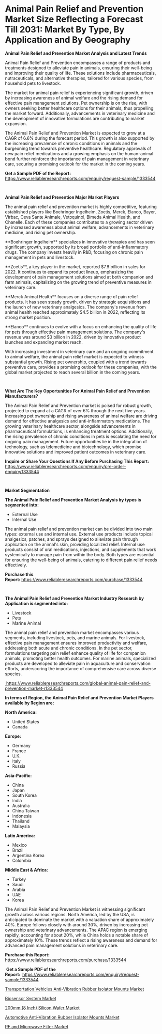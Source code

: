 <p><h1>Animal Pain Relief and Prevention Market Size Reflecting a Forecast Till 2031: Market By Type, By Application and By Geography</h1></p><p><strong>Animal Pain Relief and Prevention Market Analysis and Latest Trends</strong></p>
<p><p>Animal Pain Relief and Prevention encompasses a range of products and treatments designed to alleviate pain in animals, ensuring their well-being and improving their quality of life. These solutions include pharmaceuticals, nutraceuticals, and alternative therapies, tailored for various species, from household pets to livestock. </p><p>The market for animal pain relief is experiencing significant growth, driven by increasing awareness of animal welfare and the rising demand for effective pain management solutions. Pet ownership is on the rise, with owners seeking better healthcare options for their animals, thus propelling the market forward. Additionally, advancements in veterinary medicine and the development of innovative formulations are contributing to market expansion. </p><p>The Animal Pain Relief and Prevention Market is expected to grow at a CAGR of 6.6% during the forecast period. This growth is also supported by the increasing prevalence of chronic conditions in animals and the burgeoning trend towards preventive healthcare. Regulatory approvals of new pain relief medications and a growing emphasis on the human-animal bond further reinforce the importance of pain management in veterinary care, securing a promising outlook for the market in the coming years.</p></p>
<p><strong>Get a Sample PDF of the Report:&nbsp;</strong> <a href="https://www.reliableresearchreports.com/enquiry/request-sample/1333544?utm_campaign=32&utm_medium=2&utm_source=Github&utm_content=ia&utm_term=01102024&utm_id=animal-pain-relief-and-prevention">https://www.reliableresearchreports.com/enquiry/request-sample/1333544</a></p>
<p>&nbsp;</p>
<p><strong>Animal Pain Relief and Prevention Major Market Players</strong></p>
<p><p>The animal pain relief and prevention market is highly competitive, featuring established players like Boehringer Ingelheim, Zoetis, Merck, Elanco, Bayer, Virbac, Ceva Sante Animale, Vetoquinol, Bimeda Animal Health, and Chanelle. Each of these companies contributes to a growing sector driven by increased awareness about animal welfare, advancements in veterinary medicine, and rising pet ownership.</p><p>**Boehringer Ingelheim** specializes in innovative therapies and has seen significant growth, supported by its broad portfolio of anti-inflammatory drugs. The company invests heavily in R&D, focusing on chronic pain management in pets and livestock.</p><p>**Zoetis**, a key player in the market, reported $7.8 billion in sales for 2022. It continues to expand its product lineup, emphasizing the development of pain management solutions aimed at both companion and farm animals, capitalizing on the growing trend of preventive measures in veterinary care.</p><p>**Merck Animal Health** focuses on a diverse range of pain relief products. It has seen steady growth, driven by strategic acquisitions and the launch of new veterinary analgesics. The company's revenue from animal health reached approximately $4.5 billion in 2022, reflecting its strong market position.</p><p>**Elanco** continues to evolve with a focus on enhancing the quality of life for pets through effective pain management solutions. The company's revenue was around $3 billion in 2022, driven by innovative product launches and expanding market reach.</p><p>With increasing investment in veterinary care and an ongoing commitment to animal welfare, the animal pain relief market is expected to witness substantial growth. Rising pet ownership, coupled with a trend towards preventive care, provides a promising outlook for these companies, with the global market projected to reach several billion in the coming years.</p></p>
<p>&nbsp;</p>
<p><strong>What Are The Key Opportunities For Animal Pain Relief and Prevention Manufacturers?</strong></p>
<p><p>The Animal Pain Relief and Prevention market is poised for robust growth, projected to expand at a CAGR of over 6% through the next five years. Increasing pet ownership and rising awareness of animal welfare are driving demand for effective analgesics and anti-inflammatory medications. The growing veterinary healthcare sector, alongside advancements in pharmaceutical formulations, is enhancing treatment options. Additionally, the rising prevalence of chronic conditions in pets is escalating the need for ongoing pain management. Future opportunities lie in the integration of technology, such as telemedicine and biotechnology, which promise innovative solutions and improved patient outcomes in veterinary care.</p></p>
<p><strong>Inquire or Share Your Questions If Any Before Purchasing This Report:</strong> <a href="https://www.reliableresearchreports.com/enquiry/pre-order-enquiry/1333544?utm_campaign=32&utm_medium=2&utm_source=Github&utm_content=ia&utm_term=01102024&utm_id=animal-pain-relief-and-prevention">https://www.reliableresearchreports.com/enquiry/pre-order-enquiry/1333544</a></p>
<p>&nbsp;</p>
<p><strong>Market Segmentation</strong></p>
<p><strong>The Animal Pain Relief and Prevention Market Analysis by types is segmented into:</strong></p>
<p><ul><li>External Use</li><li>Internal Use</li></ul></p>
<p><p>The animal pain relief and prevention market can be divided into two main types: external use and internal use. External use products include topical analgesics, patches, and sprays designed to alleviate pain through application on the animal's skin, providing localized relief. Internal use products consist of oral medications, injections, and supplements that work systemically to manage pain from within the body. Both types are essential for ensuring the well-being of animals, catering to different pain relief needs effectively.</p></p>
<p><strong>Purchase this Report:&nbsp;</strong><a href="https://www.reliableresearchreports.com/purchase/1333544?utm_campaign=32&utm_medium=2&utm_source=Github&utm_content=ia&utm_term=01102024&utm_id=animal-pain-relief-and-prevention">https://www.reliableresearchreports.com/purchase/1333544</a></p>
<p>&nbsp;</p>
<p><strong>The Animal Pain Relief and Prevention Market Industry Research by Application is segmented into:</strong></p>
<p><ul><li>Livestock</li><li>Pets</li><li>Marine Animal</li></ul></p>
<p><p>The animal pain relief and prevention market encompasses various segments, including livestock, pets, and marine animals. For livestock, effective pain management ensures improved productivity and welfare, addressing both acute and chronic conditions. In the pet sector, formulations targeting pain relief enhance quality of life for companion animals, promoting better health outcomes. For marine animals, specialized products are developed to alleviate pain in aquaculture and conservation efforts, underscoring the importance of comprehensive care across diverse species.</p></p>
<p><a href="https://www.reliableresearchreports.com/global-animal-pain-relief-and-prevention-market-r1333544?utm_campaign=32&utm_medium=2&utm_source=Github&utm_content=ia&utm_term=01102024&utm_id=animal-pain-relief-and-prevention">&nbsp;https://www.reliableresearchreports.com/global-animal-pain-relief-and-prevention-market-r1333544</a></p>
<p><strong>In terms of Region, the Animal Pain Relief and Prevention Market Players available by Region are:</strong></p>
<p>
    <p> <strong> North America: </strong>
        <ul>
            <li>United States</li>
            <li>Canada</li>
        </ul>
        </p> 
    <p> <strong> Europe: </strong>
        <ul>
            <li>Germany</li>
            <li>France</li>
            <li>U.K.</li>
            <li>Italy</li>
            <li>Russia</li>
        </ul>
        </p> 
    <p> <strong> Asia-Pacific: </strong>
        <ul>
            <li>China</li>
            <li>Japan</li>
            <li>South Korea</li>
            <li>India</li>
            <li>Australia</li>
            <li>China Taiwan</li>
            <li>Indonesia</li>
            <li>Thailand</li>
            <li>Malaysia</li>
        </ul>
        </p> 
    <p> <strong> Latin America: </strong>
        <ul>
            <li>Mexico</li>
            <li>Brazil</li>
            <li>Argentina Korea</li>
            <li>Colombia</li>
        </ul>
        </p> 
    <p> <strong> Middle East & Africa: </strong>
        <ul>
            <li>Turkey</li>
            <li>Saudi</li>
            <li>Arabia</li>
            <li>UAE</li>
            <li>Korea</li>
        </ul>
    </p>
    </p>
<p><p>The Animal Pain Relief and Prevention Market is witnessing significant growth across various regions. North America, led by the USA, is anticipated to dominate the market with a valuation share of approximately 40%. Europe follows closely with around 30%, driven by increasing pet ownership and veterinary advancements. The APAC region is emerging rapidly, accounting for about 20%, while China holds a notable share of approximately 10%. These trends reflect a rising awareness and demand for advanced pain management solutions in veterinary care.</p></p>
<p><strong>Purchase this Report: </strong><a href="https://www.reliableresearchreports.com/purchase/1333544?utm_campaign=32&utm_medium=2&utm_source=Github&utm_content=ia&utm_term=01102024&utm_id=animal-pain-relief-and-prevention">https://www.reliableresearchreports.com/purchase/1333544</a></p>
<p>&nbsp;<strong>Get a Sample PDF of the Report:&nbsp;&nbsp;</strong><a href="https://www.reliableresearchreports.com/enquiry/request-sample/1333544?utm_campaign=32&utm_medium=2&utm_source=Github&utm_content=ia&utm_term=01102024&utm_id=animal-pain-relief-and-prevention">https://www.reliableresearchreports.com/enquiry/request-sample/1333544</a></p>
<p><strong></strong></p>
<p><p><a href="https://github.com/BesaLoshi2000/Market-Research-Report-List-1/blob/main/transportation-vehicles-anti-vibration-rubber-isolator-mounts-market.md?utm_campaign=32&utm_medium=2&utm_source=Github&utm_content=ia&utm_term=01102024&utm_id=animal-pain-relief-and-prevention">Transportation Vehicles Anti-Vibration Rubber Isolator Mounts Market</a></p><p><a href="https://www.linkedin.com/pulse/current-future-prospects-biosensor-system-market-analysis-3fzec?utm_campaign=32&utm_medium=2&utm_source=Github&utm_content=ia&utm_term=01102024&utm_id=animal-pain-relief-and-prevention">Biosensor System Market</a></p><p><a href="https://issuu.com/reportprime-2/docs/200mm-8-inch-silicon-wafer-market-s_df093dbd583004?utm_campaign=32&utm_medium=2&utm_source=Github&utm_content=ia&utm_term=01102024&utm_id=animal-pain-relief-and-prevention">200mm (8 Inch) Silicon Wafer Market</a></p><p><a href="https://github.com/JakirUddin651/Market-Research-Report-List-1/blob/main/automotive-anti-vibration-rubber-isolator-mounts-market.md?utm_campaign=32&utm_medium=2&utm_source=Github&utm_content=ia&utm_term=01102024&utm_id=animal-pain-relief-and-prevention">Automotive Anti-Vibration Rubber Isolator Mounts Market</a></p><p><a href="https://www.linkedin.com/pulse/deep-dive-rf-microwave-filter-market-itstrends-segmentation-ga72c?utm_campaign=32&utm_medium=2&utm_source=Github&utm_content=ia&utm_term=01102024&utm_id=animal-pain-relief-and-prevention">RF and Microwave Filter Market</a></p></p>